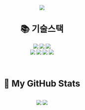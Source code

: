 <div align=center>
  <img src="https://capsule-render.vercel.app/api?type=waving&color=auto&height=200&section=header&text=SeungWoo&fontSize=90" />
</div>

<div align=center><h1>📚 기술스택</h1></div>

<div align=center> 
  <img src="https://img.shields.io/badge/html5-E34F26?style=for-the-badge&logo=html5&logoColor=white"> 
  <img src="https://img.shields.io/badge/css-1572B6?style=for-the-badge&logo=css3&logoColor=white">
  <img src="https://img.shields.io/badge/javascript-F7DF1E?style=for-the-badge&logo=javascript&logoColor=black">
  <br>
  <img src="https://img.shields.io/badge/react-61DAFB?style=for-the-badge&logo=react&logoColor=black"> 
  <img src="https://img.shields.io/badge/node.js-339933?style=for-the-badge&logo=Node.js&logoColor=white">
  <img src="https://img.shields.io/badge/mysql-4479A1?style=for-the-badge&logo=mysql&logoColor=white">
  <img src="https://img.shields.io/badge/java-007396?style=for-the-badge&logo=java&logoColor=white">
 </div>

<!-- <div align=center>
  <br>
  <img src="https://github-readme-stats.vercel.app/api/top-langs/?username=llssww-17&layout=compact">
  <br>
  <img src="https://github-readme-stats.vercel.app/api?username=llssww-17&show_icons=true">
</div>
 -->
 
<div align=center><h1><br>🌱 My GitHub Stats</h1></div>
<div align=center>
  <br>
  <img src="https://github-readme-stats.vercel.app/api/top-langs/?username=llssww-17&layout=compact">
  <img src="https://github-readme-stats.vercel.app/api?username=llssww-17&show_icons=true">
  <br>
</div>

<!--
**llssww-17/llssww-17** is a ✨ _special_ ✨ repository because its `README.md` (this file) appears on your GitHub profile.

Here are some ideas to get you started:

- 🔭 I’m currently working on ...
- 🌱 I’m currently learning ...
- 👯 I’m looking to collaborate on ...
- 🤔 I’m looking for help with ...
- 💬 Ask me about ...
- 📫 How to reach me: ...
- 😄 Pronouns: ...
- ⚡ Fun fact: ...
-->
